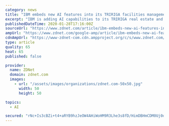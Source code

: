 ```yaml
---
category: news
title: "IBM embeds new AI features into its TRIRIGA facilities management software"
excerpt: "IBM is adding AI capabilities to its TRIRIGA real estate and facilities management software, the company announced Tuesday. The new intelligent features are meant to help real estate and facility managers optimize office space and improve the workplace experience. IBM estimates that up to 40% of commercial office space is underutilized."
publishedDateTime: 2020-01-28T17:16:00Z
sourceUrl: "https://www.zdnet.com/article/ibm-embeds-new-ai-features-into-its-tririga-facilities-management-software/"
ampUrl: "https://www.zdnet.com/google-amp/article/ibm-embeds-new-ai-features-into-its-tririga-facilities-management-software/"
cdnAmpUrl: "https://www-zdnet-com.cdn.ampproject.org/c/s/www.zdnet.com/google-amp/article/ibm-embeds-new-ai-features-into-its-tririga-facilities-management-software/"
type: article
quality: 65
heat: 65
published: false

provider:
  name: ZDNet
  domain: zdnet.com
  images:
    - url: "/assets/images/organizations/zdnet.com-50x50.jpg"
      width: 50
      height: 50

topics:
  - AI

secured: "rNc+Is3cBZi+t4+aRYB9hzJeOW4AHiWoHM9R3Lhe3s8fD/HimDBHmCDM0Uj0dfASqgjq3xu9f6IwdNDtkmYO6hKQ9abCdxQHDokN7VC9YmWq+aisnO8VyY0yOM0XG0SxFWbiTes21HIngT8MJRp3ws6OGLSgyi2AXSeG9UzZ0zNlQESoucMSY6+Nh4Kqt4SCZNoRlNoGeO9bT3bK0LC3eLF4m9DGMbBtRdYVPA451YC8G+UUu3AiJUEcktLeDqJF+wZ9i/6j4g72QPmYReYBtXCuTmZocbmMC7uKDegBuwJ3aeYVZzyFGLzQqRocc4b7rEfBpVLsEiRASBxhFFc+aaR0KOc801bDMEv0lpi8JmEYMO5K+9bdAyEDhMF87Lju8wvx5c5KAoJ+fdBdp2E0unzJn3oXRo75TrxsLlSmdPdcAdwS2f/hlO5CTVqWpA2V7JSbYVXTHCiXQcdMa/0waz6wqF4XuNB/a9kIknqsp1Y=;eug4iuYVe7cESTiWbOUvJg=="
---
```



